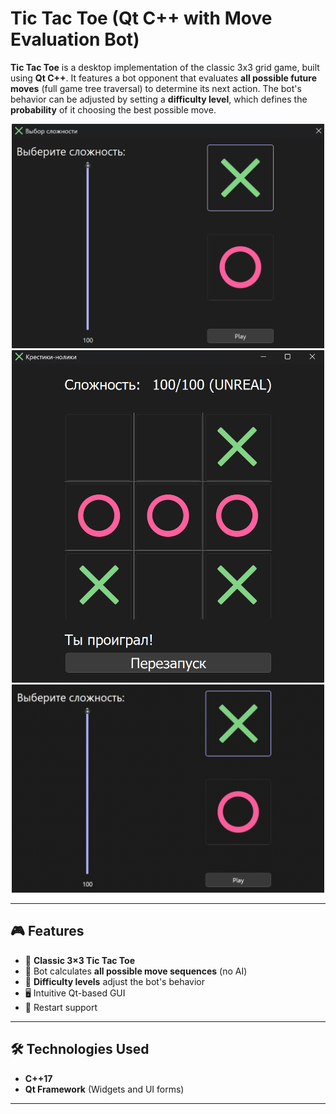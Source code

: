 # Tic Tac Toe (Qt C++ with Move Evaluation Bot)

**Tic Tac Toe** is a desktop implementation of the classic 3x3 grid game, built using **Qt C++**. It features a bot opponent that evaluates **all possible future moves** (full game tree traversal) to determine its next action. The bot's behavior can be adjusted by setting a **difficulty level**, which defines the **probability** of it choosing the best possible move.

<div align="center">
  <img src="screenshots/1.png" alt="Game Window" width="500"/>
  <br/>
  <img src="screenshots/2.png" alt="Choose Difficulty" width="500"/>
  <br/>
  <img src="screenshots/video.gif" alt="Gameplay Demo" width="500"/>
</div>

---

## 🎮 Features

- 🧩 **Classic 3×3 Tic Tac Toe**
- 🤖 Bot calculates **all possible move sequences** (no AI)
- 🎯 **Difficulty levels** adjust the bot's behavior
- 🖥️ Intuitive Qt-based GUI
- 🔁 Restart support

---

## 🛠️ Technologies Used

- **C++17**
- **Qt Framework** (Widgets and UI forms)

---

